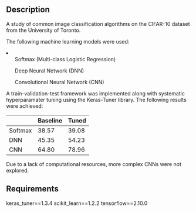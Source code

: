 ## Description

A study of common image classification algorithms on the CIFAR-10 dataset from the University of Toronto.

The following machine learning models were used:

<li>
    <ol>Softmax (Multi-class Logistic Regression)</ol>
    <ol>Deep Neural Network (DNN)</ol>
    <ol>Convolutional Neural Network (CNN)</ol>
</li>

A train-validation-test framework was implemented along with systematic hyperparamater tuning using the Keras-Tuner library. The following results were
achieved:

|         | Baseline | Tuned |
| ------- | -------- | ----- |
| Softmax | 38.57    | 39.08 |
| DNN     | 45.35    | 54.23 |
| CNN     | 64.80    | 78.96 |

Due to a lack of computational resources, more complex CNNs were not explored.

## Requirements

keras_tuner==1.3.4
scikit_learn==1.2.2
tensorflow==2.10.0
